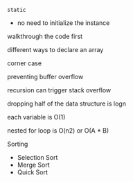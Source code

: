 `static`
- no need to initialize the instance

walkthrough the code first

different ways to declare an array

corner case

preventing buffer overflow

recursion can trigger stack overflow

dropping half of the data structure is logn

each variable is O(1)

nested for loop is O(n2) or O(A * B)

Sorting
- Selection Sort
- Merge Sort
- Quick Sort


